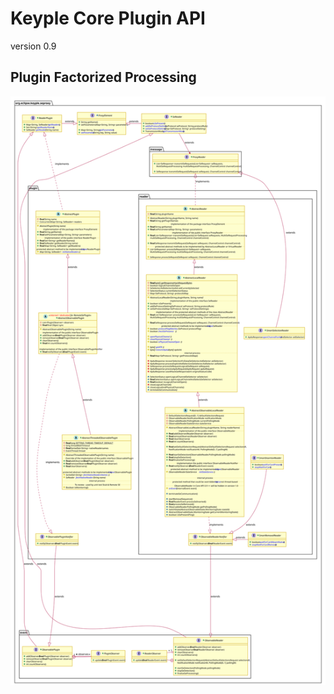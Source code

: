 # Keyple Core Plugin API
version 0.9

## Plugin Factorized Processing
![Plugin Factorized Processing v0.9](img/KeypleCore_Plugin_ClassDiag_PluginInternalImpl_0_9_0.svg)

